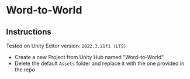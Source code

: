 # Word-to-World

## Instructions

Tested on Unity Editor version: `2022.3.21f1 (LTS)`

* Create a new Project from Unity Hub named "Word-to-World"
* Delete the default `Assets` folder and replace it with the one provided in the repo
